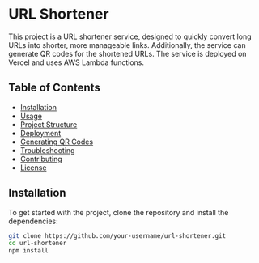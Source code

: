 # URL Shortener

This project is a URL shortener service, designed to quickly convert long URLs into shorter, more manageable links. Additionally, the service can generate QR codes for the shortened URLs. The service is deployed on Vercel and uses AWS Lambda functions.

## Table of Contents

- [Installation](#installation)
- [Usage](#usage)
- [Project Structure](#project-structure)
- [Deployment](#deployment)
- [Generating QR Codes](#generating-qr-codes)
- [Troubleshooting](#troubleshooting)
- [Contributing](#contributing)
- [License](#license)

## Installation

To get started with the project, clone the repository and install the dependencies:

```sh
git clone https://github.com/your-username/url-shortener.git
cd url-shortener
npm install
